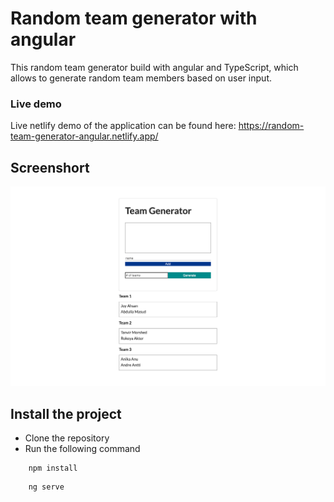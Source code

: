 # Random team generator with angular

This random team generator build with angular and TypeScript, which allows to generate random team members based on user input.

### Live demo

Live netlify demo of the application can be found here: https://random-team-generator-angular.netlify.app/

## Screenshort

![Pic](https://raw.githubusercontent.com/healmasud/random-team-generator-angular/master/github-overview/app.png)

## Install the project

- Clone the repository
- Run the following command

```
    npm install
```

```
    ng serve
```
